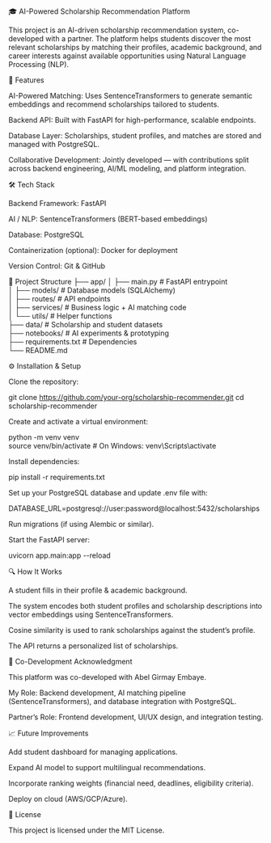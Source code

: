 🎓 AI-Powered Scholarship Recommendation Platform

This project is an AI-driven scholarship recommendation system, co-developed with a partner. The platform helps students discover the most relevant scholarships by matching their profiles, academic background, and career interests against available opportunities using Natural Language Processing (NLP).

🚀 Features

AI-Powered Matching: Uses SentenceTransformers to generate semantic embeddings and recommend scholarships tailored to students.

Backend API: Built with FastAPI for high-performance, scalable endpoints.

Database Layer: Scholarships, student profiles, and matches are stored and managed with PostgreSQL.

Collaborative Development: Jointly developed — with contributions split across backend engineering, AI/ML modeling, and platform integration.

🛠️ Tech Stack

Backend Framework: FastAPI

AI / NLP: SentenceTransformers (BERT-based embeddings)

Database: PostgreSQL

Containerization (optional): Docker for deployment

Version Control: Git & GitHub

📂 Project Structure
├── app/
│   ├── main.py          # FastAPI entrypoint  
│   ├── models/          # Database models (SQLAlchemy)  
│   ├── routes/          # API endpoints  
│   ├── services/        # Business logic + AI matching code  
│   └── utils/           # Helper functions  
├── data/                # Scholarship and student datasets  
├── notebooks/           # AI experiments & prototyping  
├── requirements.txt     # Dependencies  
└── README.md  

⚙️ Installation & Setup

Clone the repository:

git clone https://github.com/your-org/scholarship-recommender.git
cd scholarship-recommender


Create and activate a virtual environment:

python -m venv venv  
source venv/bin/activate   # On Windows: venv\Scripts\activate  


Install dependencies:

pip install -r requirements.txt  


Set up your PostgreSQL database and update .env file with:

DATABASE_URL=postgresql://user:password@localhost:5432/scholarships  


Run migrations (if using Alembic or similar).

Start the FastAPI server:

uvicorn app.main:app --reload  

🔍 How It Works

A student fills in their profile & academic background.

The system encodes both student profiles and scholarship descriptions into vector embeddings using SentenceTransformers.

Cosine similarity is used to rank scholarships against the student’s profile.

The API returns a personalized list of scholarships.

🤝 Co-Development Acknowledgment

This platform was co-developed with Abel Girmay Embaye.

My Role: Backend development, AI matching pipeline (SentenceTransformers), and database integration with PostgreSQL.

Partner’s Role: Frontend development, UI/UX design, and integration testing.

📈 Future Improvements

Add student dashboard for managing applications.

Expand AI model to support multilingual recommendations.

Incorporate ranking weights (financial need, deadlines, eligibility criteria).

Deploy on cloud (AWS/GCP/Azure).

📜 License

This project is licensed under the MIT License.
